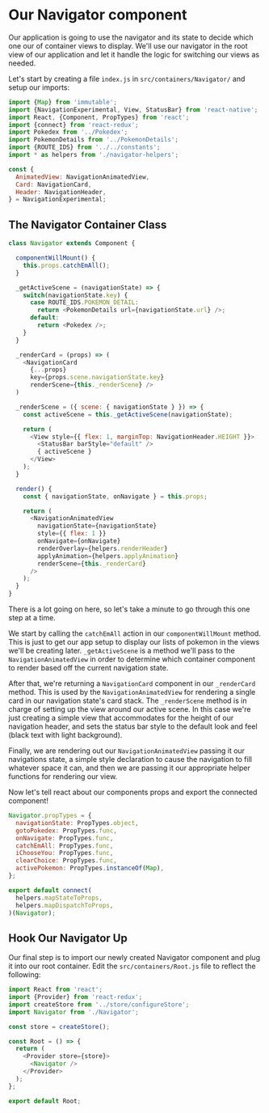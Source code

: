 # Our Navigator component

Our application is going to use the navigator and its state to decide which one our of container views to display. We'll use our navigator in the root view of our application and let it handle the logic for switching our views as needed.

Let's start by creating a file `index.js` in `src/containers/Navigator/` and setup our imports:

```javascript
import {Map} from 'immutable';
import {NavigationExperimental, View, StatusBar} from 'react-native';
import React, {Component, PropTypes} from 'react';
import {connect} from 'react-redux';
import Pokedex from '../Pokedex';
import PokemonDetails from '../PokemonDetails';
import {ROUTE_IDS} from '../../constants';
import * as helpers from './navigator-helpers';

const {
  AnimatedView: NavigationAnimatedView,
  Card: NavigationCard,
  Header: NavigationHeader,
} = NavigationExperimental;
```

## The Navigator Container Class

```javascript
class Navigator extends Component {

  componentWillMount() {
    this.props.catchEmAll();
  }

  _getActiveScene = (navigationState) => {
    switch(navigationState.key) {
      case ROUTE_IDS.POKEMON_DETAIL:
        return <PokemonDetails url={navigationState.url} />;
      default:
        return <Pokedex />;
    }
  }

  _renderCard = (props) => (
    <NavigationCard
      {...props}
      key={props.scene.navigationState.key}
      renderScene={this._renderScene} />
  )

  _renderScene = ({ scene: { navigationState } }) => {
    const activeScene = this._getActiveScene(navigationState);

    return (
      <View style={{ flex: 1, marginTop: NavigationHeader.HEIGHT }}>
        <StatusBar barStyle="default" />
        { activeScene }
      </View>
    );
  }

  render() {
    const { navigationState, onNavigate } = this.props;

    return (
      <NavigationAnimatedView
        navigationState={navigationState}
        style={{ flex: 1 }}
        onNavigate={onNavigate}
        renderOverlay={helpers.renderHeader}
        applyAnimation={helpers.applyAnimation}
        renderScene={this._renderCard}
      />
    );
  }
}
```
There is a lot going on here, so let's take a minute to go through this one step at a time.

We start by calling the `catchEmAll` action in our `componentWillMount` method. This is just to get our app setup to display our lists of pokemon in the views we'll be creating later.
`_getActiveScene` is a method we'll pass to the `NavigationAnimatedView` in order to determine which container component to render based off the current navigation state.

After that, we're returning a `NavigationCard` component in our `_renderCard` method. This is used by the `NavigationAnimatedView` for rendering a single card in our navigation state's card stack.
The `_renderScene` method is in charge of setting up the view around our active scene. In this case we're just creating a simple view that accommodates for the height of our navigation header, and sets the status bar style to the default look and feel (black text with light background).

Finally, we are rendering out our `NavigationAnimatedView` passing it our navigations state, a simple style declaration to cause the navigation to fill whatever space it can, and then we are passing it our appropriate helper functions for rendering our view.

Now let's tell react about our components props and export the connected component!

```javascript
Navigator.propTypes = {
  navigationState: PropTypes.object,
  gotoPokedex: PropTypes.func,
  onNavigate: PropTypes.func,
  catchEmAll: PropTypes.func,
  iChooseYou: PropTypes.func,
  clearChoice: PropTypes.func,
  activePokemon: PropTypes.instanceOf(Map),
};

export default connect(
  helpers.mapStateToProps,
  helpers.mapDispatchToProps,
)(Navigator);
```

## Hook Our Navigator Up

Our final step is to import our newly created Navigator component and plug it into our root container.
Edit the `src/containers/Root.js` file to reflect the following:

```javascript
import React from 'react';
import {Provider} from 'react-redux';
import createStore from '../store/configureStore';
import Navigator from './Navigator';

const store = createStore();

const Root = () => {
  return (
    <Provider store={store}>
      <Navigator />
    </Provider>
  );
};

export default Root;
```
